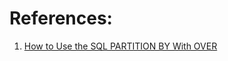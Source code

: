 

# References:

1. [How to Use the SQL PARTITION BY With OVER](https://learnsql.com/blog/partition-by-with-over-sql/)